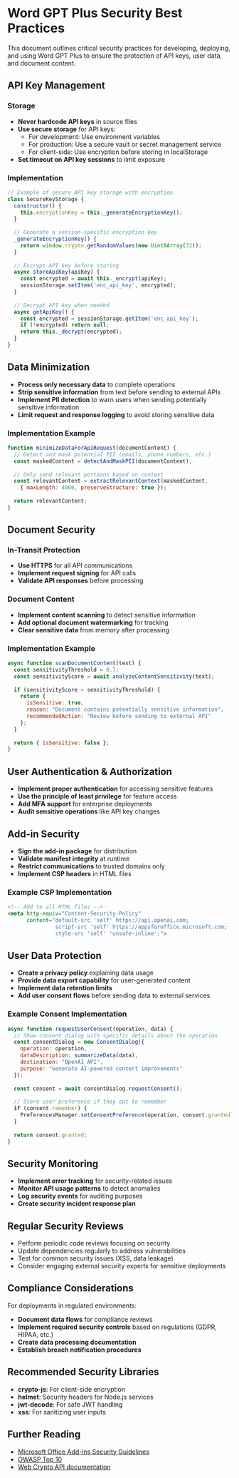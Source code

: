 # Word GPT Plus Security Best Practices

This document outlines critical security practices for developing, deploying, and using Word GPT Plus to ensure the protection of API keys, user data, and document content.

## API Key Management

### Storage
- **Never hardcode API keys** in source files
- **Use secure storage** for API keys:
  - For development: Use environment variables
  - For production: Use a secure vault or secret management service
  - For client-side: Use encryption before storing in localStorage
- **Set timeout on API key sessions** to limit exposure

### Implementation
```javascript
// Example of secure API key storage with encryption
class SecureKeyStorage {
  constructor() {
    this.encryptionKey = this._generateEncryptionKey();
  }
  
  // Generate a session-specific encryption key
  _generateEncryptionKey() {
    return window.crypto.getRandomValues(new Uint8Array(32));
  }
  
  // Encrypt API key before storing
  async storeApiKey(apiKey) {
    const encrypted = await this._encrypt(apiKey);
    sessionStorage.setItem('enc_api_key', encrypted);
  }
  
  // Decrypt API key when needed
  async getApiKey() {
    const encrypted = sessionStorage.getItem('enc_api_key');
    if (!encrypted) return null;
    return this._decrypt(encrypted);
  }
}
```

## Data Minimization

- **Process only necessary data** to complete operations
- **Strip sensitive information** from text before sending to external APIs
- **Implement PII detection** to warn users when sending potentially sensitive information
- **Limit request and response logging** to avoid storing sensitive data

### Implementation Example

```javascript
function minimizeDataForApiRequest(documentContent) {
  // Detect and mask potential PII (emails, phone numbers, etc.)
  const maskedContent = detectAndMaskPII(documentContent);
  
  // Only send relevant portions based on context
  const relevantContent = extractRelevantContext(maskedContent, 
    { maxLength: 4000, preserveStructure: true });
  
  return relevantContent;
}
```

## Document Security

### In-Transit Protection
- **Use HTTPS** for all API communications
- **Implement request signing** for API calls
- **Validate API responses** before processing

### Document Content
- **Implement content scanning** to detect sensitive information
- **Add optional document watermarking** for tracking
- **Clear sensitive data** from memory after processing

### Implementation Example

```javascript
async function scanDocumentContent(text) {
  const sensitivityThreshold = 0.7;
  const sensitivityScore = await analyzeContentSensitivity(text);
  
  if (sensitivityScore > sensitivityThreshold) {
    return {
      isSensitive: true,
      reason: "Document contains potentially sensitive information",
      recommendedAction: "Review before sending to external API"
    };
  }
  
  return { isSensitive: false };
}
```

## User Authentication & Authorization

- **Implement proper authentication** for accessing sensitive features
- **Use the principle of least privilege** for feature access
- **Add MFA support** for enterprise deployments
- **Audit sensitive operations** like API key changes

## Add-in Security

- **Sign the add-in package** for distribution
- **Validate manifest integrity** at runtime
- **Restrict communications** to trusted domains only
- **Implement CSP headers** in HTML files

### Example CSP Implementation

```html
<!-- Add to all HTML files -->
<meta http-equiv="Content-Security-Policy" 
      content="default-src 'self' https://api.openai.com; 
               script-src 'self' https://appsforoffice.microsoft.com; 
               style-src 'self' 'unsafe-inline';">
```

## User Data Protection

- **Create a privacy policy** explaining data usage
- **Provide data export capability** for user-generated content
- **Implement data retention limits**
- **Add user consent flows** before sending data to external services

### Example Consent Implementation

```javascript
async function requestUserConsent(operation, data) {
  // Show consent dialog with specific details about the operation
  const consentDialog = new ConsentDialog({
    operation: operation,
    dataDescription: summarizeData(data),
    destination: "OpenAI API",
    purpose: "Generate AI-powered content improvements"
  });
  
  const consent = await consentDialog.requestConsent();
  
  // Store user preference if they opt to remember
  if (consent.remember) {
    PreferencesManager.setConsentPreference(operation, consent.granted);
  }
  
  return consent.granted;
}
```

## Security Monitoring

- **Implement error tracking** for security-related issues
- **Monitor API usage patterns** to detect anomalies
- **Log security events** for auditing purposes
- **Create security incident response plan**

## Regular Security Reviews

- Perform periodic code reviews focusing on security
- Update dependencies regularly to address vulnerabilities
- Test for common security issues (XSS, data leakage)
- Consider engaging external security experts for sensitive deployments

## Compliance Considerations

For deployments in regulated environments:

- **Document data flows** for compliance reviews
- **Implement required security controls** based on regulations (GDPR, HIPAA, etc.)
- **Create data processing documentation**
- **Establish breach notification procedures**

## Recommended Security Libraries

- **crypto-js**: For client-side encryption
- **helmet**: Security headers for Node.js services
- **jwt-decode**: For safe JWT handling
- **xss**: For sanitizing user inputs

## Further Reading

- [Microsoft Office Add-ins Security Guidelines](https://docs.microsoft.com/en-us/office/dev/add-ins/concepts/privacy-and-security)
- [OWASP Top 10](https://owasp.org/www-project-top-ten/)
- [Web Crypto API documentation](https://developer.mozilla.org/en-US/docs/Web/API/Web_Crypto_API)
